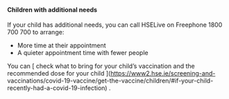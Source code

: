 ####  Children with additional needs

If your child has additional needs, you can call HSELive on Freephone 1800 700
700 to arrange:

  * More time at their appointment 
  * A quieter appointment time with fewer people 

You can [ check what to bring for your child’s vaccination and the recommended
dose for your child ](https://www2.hse.ie/screening-and-
vaccinations/covid-19-vaccine/get-the-vaccine/children/#if-your-child-
recently-had-a-covid-19-infection) .
